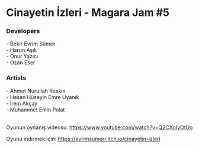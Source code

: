# Cinayetin İzleri - Magara Jam #5

 <h3> Developers</h3>
 - Bekir Evrim Sümer <br/>
 - Harun Aşık<br/>
 - Onur Yazıcı<br/>
 - Ozan Eser<br/>
 
 <h3> Artists</h3>
 - Ahmet Nurullah Keskin <br/>
 - Hasan Hüseyin Emre Uyanık<br/>
 - İrem Akçay<br/>
 - Muhammet Emin Polat<br/>
 <br/>
 
Oyunun oynanış videosu: https://www.youtube.com/watch?v=Q2CXqIyOtUo

Oyunu indirmek için: https://evrimsumerr.itch.io/cinayetin-izleri
